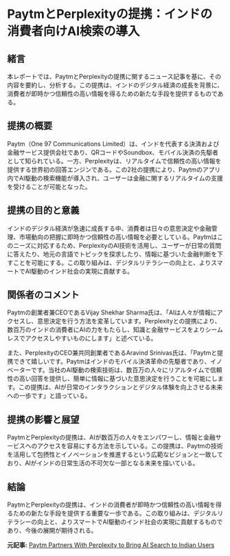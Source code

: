 # PaytmとPerplexityの提携：インドの消費者向けAI検索の導入

## 緒言

本レポートでは、PaytmとPerplexityの提携に関するニュース記事を基に、その内容を要約し、分析する。この提携は、インドのデジタル経済の成長を背景に、消費者が即時かつ信頼性の高い情報を得るための新たな手段を提供するものである。

## 提携の概要

Paytm（One 97 Communications Limited）は、インドを代表する決済および金融サービス提供会社であり、QRコードやSoundbox、モバイル決済の先駆者として知られている。一方、Perplexityは、リアルタイムで信頼性の高い情報を提供する世界初の回答エンジンである。この2社の提携により、Paytmのアプリ内でAI駆動の検索機能が導入され、ユーザーは金融に関するリアルタイムの支援を受けることが可能となった。

## 提携の目的と意義

インドのデジタル経済が急速に成長する中、消費者は日々の意思決定や金融管理、市場動向の把握に即時かつ信頼性の高い情報を必要としている。Paytmはこのニーズに対応するため、PerplexityのAI技術を活用し、ユーザーが日常の質問に答えたり、地元の言語でトピックを探求したり、情報に基づいた金融判断を下すことを可能にする。この取り組みは、デジタルリテラシーの向上と、よりスマートでAI駆動のインド社会の実現に貢献する。

## 関係者のコメント

Paytmの創業者兼CEOであるVijay Shekhar Sharma氏は、「AIは人々が情報にアクセスし、意思決定を行う方法を変革しています。Perplexityとの提携により、数百万のインドの消費者にAIの力をもたらし、知識と金融サービスをよりシームレスでアクセスしやすいものにします」と述べている。

また、PerplexityのCEO兼共同創業者であるAravind Srinivas氏は、「Paytmと提携できて嬉しいです。Paytmはインドのモバイル決済革命の先駆者であり、イノベーターです。当社のAI駆動の検索技術は、数百万の人々にリアルタイムで信頼性の高い回答を提供し、簡単に情報に基づいた意思決定を行うことを可能にします。この提携は、AIが日常のインタラクションとデジタル体験を向上させる未来への一歩です」と語っている。

## 提携の影響と展望

PaytmとPerplexityの提携は、AIが数百万の人々をエンパワーし、情報と金融サービスへのアクセスを容易にする方法を示している。この提携は、Paytmの技術を活用して包摂性とイノベーションを推進するという広範なビジョンと一致しており、AIがインドの日常生活の不可欠な一部となる未来を描いている。

## 結論

PaytmとPerplexityの提携は、インドの消費者が即時かつ信頼性の高い情報を得るための新たな手段を提供する重要な一歩である。この取り組みは、デジタルリテラシーの向上と、よりスマートでAI駆動のインド社会の実現に貢献するものであり、今後の展開が期待される。

**元記事:** [ Paytm Partners With Perplexity to Bring AI Search to Indian Users](https://smestreet.in/banking/paytm-partners-with-perplexity-to-bring-ai-search-to-indian-users-8761770)